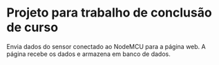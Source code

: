 # Projeto para trabalho de conclusão de curso
Envia dados do sensor conectado ao NodeMCU para a página web. A página recebe os dados e armazena em banco de dados.
